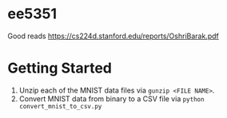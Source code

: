# ee5351

Good reads
https://cs224d.stanford.edu/reports/OshriBarak.pdf


# Getting Started
1. Unzip each of the MNIST data files via `gunzip <FILE NAME>`.
2. Convert MNIST data from binary to a CSV file via `python convert_mnist_to_csv.py`

